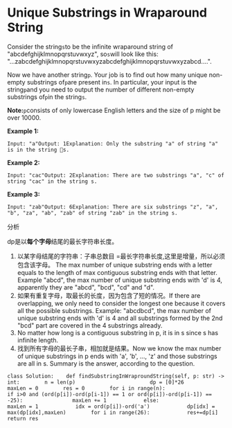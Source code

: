 # Unique Substrings in Wraparound String

Consider the string`s`to be the infinite wraparound string of "abcdefghijklmnopqrstuvwxyz", so`s`will look like this: "...zabcdefghijklmnopqrstuvwxyzabcdefghijklmnopqrstuvwxyzabcd....".

Now we have another string`p`. Your job is to find out how many unique non-empty substrings of`p`are present in`s`. In particular, your input is the string`p`and you need to output the number of different non-empty substrings of`p`in the string`s`.

**Note:**`p`consists of only lowercase English letters and the size of p might be over 10000.

**Example 1:**

```text
Input: "a"Output: 1Explanation: Only the substring "a" of string "a" is in the string s.
```

**Example 2:**

```text
Input: "cac"Output: 2Explanation: There are two substrings "a", "c" of string "cac" in the string s.
```

**Example 3:**

```text
Input: "zab"Output: 6Explanation: There are six substrings "z", "a", "b", "za", "ab", "zab" of string "zab" in the string s.
```

分析

dp是以**每个字母**结尾的最长字符串长度。

1. 以某字母结尾的字符串：子串总数目 =最长字符串长度,这里是增量，所以必须包含该字母。 The max number of unique substring ends with a letter equals to the length of max contiguous substring ends with that letter. Example "abcd", the max number of unique substring ends with 'd' is 4, apparently they are "abcd", "bcd", "cd" and "d".
2. 如果有重复字母，取最长的长度，因为包含了短的情况。If there are overlapping, we only need to consider the longest one because it covers all the possible substrings. Example: "abcdbcd", the max number of unique substring ends with 'd' is 4 and all substrings formed by the 2nd "bcd" part are covered in the 4 substrings already.
3. No matter how long is a contiguous substring in p, it is in s since s has infinite length.
4. 找到所有字母的最长子串，相加就是结果。Now we know the max number of unique substrings in p ends with 'a', 'b', ..., 'z' and those substrings are all in s. Summary is the answer, according to the question.

```text
class Solution:    def findSubstringInWraproundString(self, p: str) -> int:        n = len(p)                        dp = [0]*26        maxLen = 0        res = 0        for i in range(n):                         if i>0 and (ord(p[i])-ord(p[i-1]) == 1 or ord(p[i])-ord(p[i-1]) == -25):                maxLen += 1            else:                maxLen = 1            idx = ord(p[i])-ord('a')            dp[idx] = max(dp[idx],maxLen)        for i in range(26):            res+=dp[i]        return res
```

